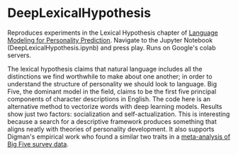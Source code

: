 # DeepLexicalHypothesis

Reproduces experiments in the Lexical Hypothesis chapter of [Language Modeling for Personality Prediction](https://open.bu.edu/handle/2144/41942). Navigate to the Jupyter Notebook (DeepLexicalHypothesis.ipynb) and press play. Runs on Google's colab servers.

The lexical hypothesis claims that natural language includes all the distinctions we find worthwhile to make about one another; in order to understand the structure of personality we should look to language. Big Five, the dominant model in the field, claims to be the first five principal components of character descriptions in English. The code here is an alternative method to vectorize words with deep learning models. Results show just two factors: socialization and self-actualization. This is interesting because a search for a descriptive framework produces something that aligns neatly with theories of personality development. It also supports Digman's empirical work who found a similar two traits in a [meta-analysis of Big Five survey data](https://psycnet.apa.org/buy/1997-42257-010).
